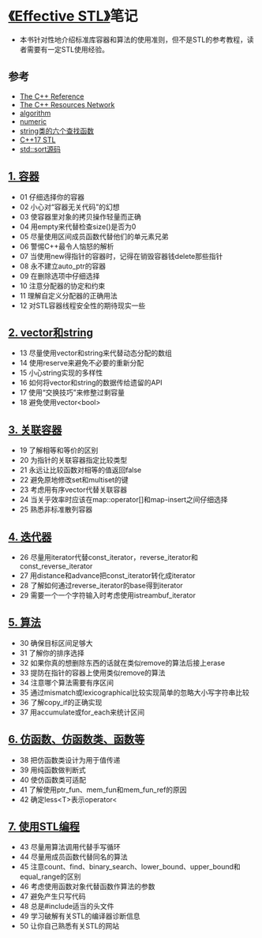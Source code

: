 # [《Effective STL》](https://learning.oreilly.com/library/view/effective-stl/9780321545183/)笔记
* 本书针对性地介绍标准库容器和算法的使用准则，但不是STL的参考教程，读者需要有一定STL使用经验。

## 参考
* [The C++ Reference](https://en.cppreference.com/w/cpp/header/algorithm)
* [The C++ Resources Network](http://www.cplusplus.com/reference/)
* [algorithm](https://github.com/downdemo/Effective-STL/blob/master/reference/algorithm.md)
* [numeric](https://github.com/downdemo/Effective-STL/blob/master/reference/numeric.md)
* [string类的六个查找函数](https://github.com/downdemo/Effective-STL/blob/master/reference/string%E7%B1%BB%E7%9A%84%E5%85%AD%E4%B8%AA%E6%9F%A5%E6%89%BE%E5%87%BD%E6%95%B0.md)
* [C++17 STL](https://github.com/downdemo/Effective-STL/blob/master/reference/C%2B%2B17%20STL.md)
* [std::sort源码](https://github.com/downdemo/Effective-STL/blob/master/reference/std::sort%E6%BA%90%E7%A0%81.md)

## [1. 容器](https://github.com/downdemo/Effective-STL/blob/master/content/01%20%E5%AE%B9%E5%99%A8.md)
* 01 仔细选择你的容器
* 02 小心对“容器无关代码”的幻想
* 03 使容器里对象的拷贝操作轻量而正确
* 04 用empty来代替检查size()是否为0
* 05 尽量使用区间成员函数代替他们的单元素兄弟
* 06 警惕C++最令人恼怒的解析
* 07 当使用new得指针的容器时，记得在销毁容器钱delete那些指针
* 08 永不建立auto_ptr的容器
* 09 在删除选项中仔细选择
* 10 注意分配器的协定和约束
* 11 理解自定义分配器的正确用法
* 12 对STL容器线程安全性的期待现实一些

## [2. vector和string](https://github.com/downdemo/Effective-STL/blob/master/content/02%20vector%E5%92%8Cstring.md)
* 13 尽量使用vector和string来代替动态分配的数组
* 14 使用reserve来避免不必要的重新分配
* 15 小心string实现的多样性
* 16 如何将vector和string的数据传给遗留的API
* 17 使用“交换技巧”来修整过剩容量
* 18 避免使用vector\<bool\>

## [3. 关联容器](https://github.com/downdemo/Effective-STL/blob/master/content/03%20%E5%85%B3%E8%81%94%E5%AE%B9%E5%99%A8.md)
* 19 了解相等和等价的区别
* 20 为指针的关联容器指定比较类型
* 21 永远让比较函数对相等的值返回false
* 22 避免原地修改set和multiset的键
* 23 考虑用有序vector代替关联容器
* 24 当关乎效率时应该在map::operator[]和map-insert之间仔细选择
* 25 熟悉非标准散列容器

## [4. 迭代器](https://github.com/downdemo/Effective-STL/blob/master/content/04%20%E8%BF%AD%E4%BB%A3%E5%99%A8.md)
* 26 尽量用iterator代替const_iterator，reverse_iterator和const_reverse_iterator
* 27 用distance和advance把const_iterator转化成iterator
* 28 了解如何通过reverse_iterator的base得到iterator
* 29 需要一个一个字符输入时考虑使用istreambuf_iterator

## [5. 算法](https://github.com/downdemo/Effective-STL/blob/master/content/05%20%E7%AE%97%E6%B3%95.md)
* 30 确保目标区间足够大
* 31 了解你的排序选择
* 32 如果你真的想删除东西的话就在类似remove的算法后接上erase
* 33 提防在指针的容器上使用类似remove的算法
* 34 注意哪个算法需要有序区间
* 35 通过mismatch或lexicographical比较实现简单的忽略大小写字符串比较
* 36 了解copy_if的正确实现
* 37 用accumulate或for_each来统计区间

## [6. 仿函数、仿函数类、函数等](https://github.com/downdemo/Effective-STL/blob/master/content/06%20%E4%BB%BF%E5%87%BD%E6%95%B0%E3%80%81%E4%BB%BF%E5%87%BD%E6%95%B0%E7%B1%BB%E3%80%81%E5%87%BD%E6%95%B0%E7%AD%89.md)
* 38 把仿函数类设计为用于值传递
* 39 用纯函数做判断式
* 40 使仿函数类可适配
* 41 了解使用ptr_fun、mem_fun和mem_fun_ref的原因
* 42 确定less\<T\>表示operator<

## [7. 使用STL编程](https://github.com/downdemo/Effective-STL/blob/master/content/07%20%E4%BD%BF%E7%94%A8STL%E7%BC%96%E7%A8%8B.md)
* 43 尽量用算法调用代替手写循环
* 44 尽量用成员函数代替同名的算法
* 45 注意count、find、binary_search、lower_bound、upper_bound和equal_range的区别
* 46 考虑使用函数对象代替函数作算法的参数
* 47 避免产生只写代码
* 48 总是#include适当的头文件
* 49 学习破解有关STL的编译器诊断信息
* 50 让你自己熟悉有关STL的网站
